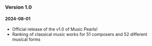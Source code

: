 ### Version 1.0 
#### 2024-08-01
* Official release of the v1.0 of Music Pearls!
* Ranking of classical music works for 51 composers and 52 different musical forms